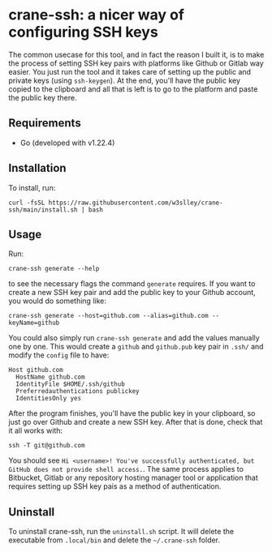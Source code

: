 # crane-ssh: a nicer way of configuring SSH keys
The common usecase for this tool, and in fact the reason I built it, is to make the process of setting SSH key pairs with platforms like Github or Gitlab way easier. You just run the tool and it takes care of setting up the public and private keys (using `ssh-keygen`). At the end, you'll have the public key copied to the clipboard and all that is left is to go to the platform and paste the public key there.

## Requirements
- Go (developed with v1.22.4)


## Installation

To install, run:
```
curl -fsSL https://raw.githubusercontent.com/w3slley/crane-ssh/main/install.sh | bash
```

## Usage

Run:
```
crane-ssh generate --help
```

to see the necessary flags the command `generate` requires. If you want to create a new SSH key pair and add the public key to your Github account, you would do something like:
```
crane-ssh generate --host=github.com --alias=github.com --keyName=github
```
You could also simply run `crane-ssh generate` and add the values manually one by one. This would create a `github` and `github.pub` key pair in `.ssh/` and modify the `config` file to have:

```
Host github.com
  HostName github.com
  IdentityFile $HOME/.ssh/github
  Preferredauthentications publickey
  IdentitiesOnly yes
```

After the program finishes, you'll have the public key in your clipboard, so just go over Github and create a new SSH key. After that is done, check that it all works with:

```
ssh -T git@github.com
```

You should see `Hi <username>! You've successfully authenticated, but GitHub does not provide shell access.`. The same process applies to Bitbucket, Gitlab or any repository hosting manager tool or application that requires setting up SSH key pais as a method of authentication.

## Uninstall
To uninstall crane-ssh, run the `uninstall.sh` script. It will delete the executable from `.local/bin` and delete the `~/.crane-ssh` folder.
